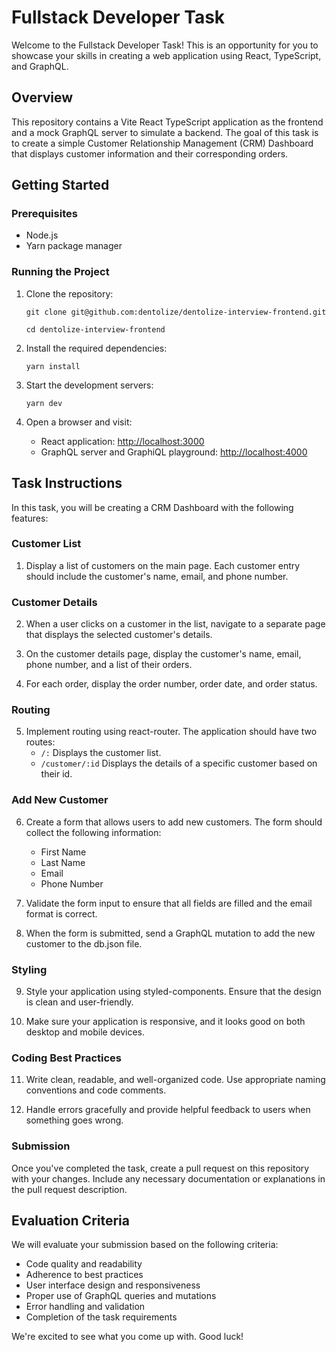 # Fullstack Developer Task

Welcome to the Fullstack Developer Task! This is an opportunity for you to showcase your skills in creating a web application using React, TypeScript, and GraphQL.

## Overview

This repository contains a Vite React TypeScript application as the frontend and a mock GraphQL server to simulate a backend. The goal of this task is to create a simple Customer Relationship Management (CRM) Dashboard that displays customer information and their corresponding orders.

## Getting Started

### Prerequisites

- Node.js
- Yarn package manager

### Running the Project

1. Clone the repository:
   
   ```git clone git@github.com:dentolize/dentolize-interview-frontend.git```
   
   ```cd dentolize-interview-frontend```

2. Install the required dependencies:
   
   ```yarn install```

3. Start the development servers:
   
   ```yarn dev```

4. Open a browser and visit:
   - React application: [http://localhost:3000](http://localhost:3000)
   - GraphQL server and GraphiQL playground: [http://localhost:4000](http://localhost:4000)

## Task Instructions

In this task, you will be creating a CRM Dashboard with the following features:

### Customer List

1. Display a list of customers on the main page. Each customer entry should include the customer's name, email, and phone number.

### Customer Details

2. When a user clicks on a customer in the list, navigate to a separate page that displays the selected customer's details.

3. On the customer details page, display the customer's name, email, phone number, and a list of their orders.

4. For each order, display the order number, order date, and order status.

### Routing

5. Implement routing using react-router. The application should have two routes:
   - `/:` Displays the customer list.
   - `/customer/:id` Displays the details of a specific customer based on their id.

### Add New Customer

6. Create a form that allows users to add new customers. The form should collect the following information:

   - First Name
   - Last Name
   - Email
   - Phone Number

7. Validate the form input to ensure that all fields are filled and the email format is correct.

8. When the form is submitted, send a GraphQL mutation to add the new customer to the db.json file.

### Styling

9. Style your application using styled-components. Ensure that the design is clean and user-friendly.

10. Make sure your application is responsive, and it looks good on both desktop and mobile devices.

### Coding Best Practices

11. Write clean, readable, and well-organized code. Use appropriate naming conventions and code comments.

12. Handle errors gracefully and provide helpful feedback to users when something goes wrong.

### Submission

Once you've completed the task, create a pull request on this repository with your changes. Include any necessary documentation or explanations in the pull request description.

## Evaluation Criteria

We will evaluate your submission based on the following criteria:

- Code quality and readability
- Adherence to best practices
- User interface design and responsiveness
- Proper use of GraphQL queries and mutations
- Error handling and validation
- Completion of the task requirements

We're excited to see what you come up with. Good luck!

